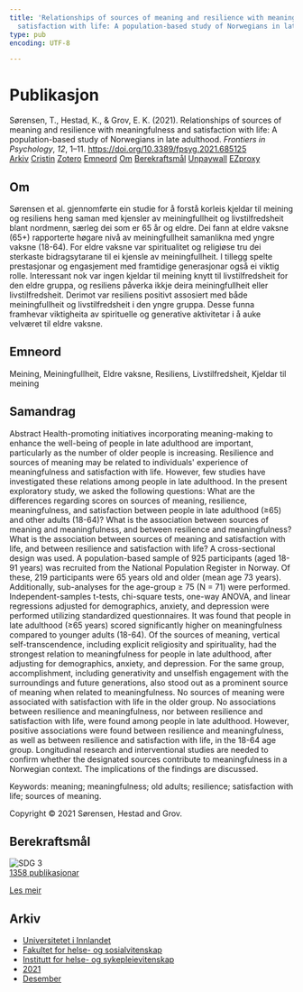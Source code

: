 ```yaml
---
title: 'Relationships of sources of meaning and resilience with meaningfulness and
  satisfaction with life: A population-based study of Norwegians in late adulthood'
type: pub
encoding: UTF-8

---
```

<h1>Publikasjon</h1>
<article id="csl-bib-container-4CCUDWXX" class="csl-bib-container">
  <div class="csl-bib-body"> <div class="csl-entry">Sørensen, T., Hestad, K., &#38; Grov, E. K. (2021). Relationships of sources of meaning and resilience with meaningfulness and satisfaction with life: A population-based study of Norwegians in late adulthood. <i>Frontiers in Psychology</i>, <i>12</i>, 1–11. <a href="https://doi.org/10.3389/fpsyg.2021.685125">https://doi.org/10.3389/fpsyg.2021.685125</a></div> </div>
  <div class="csl-bib-buttons">
    <a href="#taxonomy-article-4CCUDWXX" alt="archive" class="csl-bib-button">Arkiv</a>
    <a href="https://app.cristin.no/results/show.jsf?id=1963965" alt="Cristin" class="csl-bib-button">Cristin</a>
    <a href="http://zotero.org/groups/5881554/items/4CCUDWXX" alt="Zotero" class="csl-bib-button">Zotero</a>
    <a href="#keywords-article-4CCUDWXX" alt="keywords" class="csl-bib-button">Emneord</a>
    <a href="#about-article-4CCUDWXX" alt="about_pub" class="csl-bib-button">Om</a>
    <a href="#sdg-article-4CCUDWXX" alt="sdg" class="csl-bib-button">Berekraftsmål</a>
    <a href="https://www.frontiersin.org/articles/10.3389/fpsyg.2021.685125/pdf" alt="Unpaywall" class="csl-bib-button">Unpaywall</a>
    <a href="https://www.frontiersin.org/articles/10.3389/fpsyg.2021.685125/pdf" alt="EZproxy" class="csl-bib-button">EZproxy</a>
  </div>
  <div id="csl-bib-meta-container-4CCUDWXX"></div>
</article>
<div id="csl-bib-meta-4CCUDWXX" class="csl-bib-meta">
  <article id="about-article-4CCUDWXX" class="about_pub-article">
    <h1>Om</h1>
    Sørensen et al. gjennomførte ein studie for å forstå korleis kjeldar til meining og resiliens heng saman med kjensler av meiningfullheit og livstilfredsheit blant nordmenn, særleg dei som er 65 år og eldre. Dei fann at eldre vaksne (65+) rapporterte høgare nivå av meiningfullheit samanlikna med yngre vaksne (18-64). For eldre vaksne var spiritualitet og religiøse tru dei sterkaste bidragsytarane til ei kjensle av meiningfullheit. I tillegg spelte prestasjonar og engasjement med framtidige generasjonar også ei viktig rolle. Interessant nok var ingen kjeldar til meining knytt til livstilfredsheit for den eldre gruppa, og resiliens påverka ikkje deira meiningfullheit eller livstilfredsheit. Derimot var resiliens positivt assosiert med både meiningfullheit og livstilfredsheit i den yngre gruppa. Desse funna framhevar viktigheita av spirituelle og generative aktivitetar i å auke velværet til eldre vaksne.
  </article>
  <article id="keywords-article-4CCUDWXX" class="keywords-article">
    <h1>Emneord</h1>
    Meining, Meiningfullheit, Eldre vaksne, Resiliens, Livstilfredsheit, Kjeldar til meining
  </article>
  <article id="abstract-article-4CCUDWXX" class="abstract-article">
    <h1>Samandrag</h1>
    Abstract 
Health-promoting initiatives incorporating meaning-making to enhance the well-being of people in late adulthood are important, particularly as the number of older people is increasing. Resilience and sources of meaning may be related to individuals' experience of meaningfulness and satisfaction with life. However, few studies have investigated these relations among people in late adulthood. In the present exploratory study, we asked the following questions: What are the differences regarding scores on sources of meaning, resilience, meaningfulness, and satisfaction between people in late adulthood (≥65) and other adults (18-64)? What is the association between sources of meaning and meaningfulness, and between resilience and meaningfulness? What is the association between sources of meaning and satisfaction with life, and between resilience and satisfaction with life? A cross-sectional design was used. A population-based sample of 925 participants (aged 18-91 years) was recruited from the National Population Register in Norway. Of these, 219 participants were 65 years old and older (mean age 73 years). Additionally, sub-analyses for the age-group ≥ 75 (N = 71) were performed. Independent-samples t-tests, chi-square tests, one-way ANOVA, and linear regressions adjusted for demographics, anxiety, and depression were performed utilizing standardized questionnaires. It was found that people in late adulthood (≥65 years) scored significantly higher on meaningfulness compared to younger adults (18-64). Of the sources of meaning, vertical self-transcendence, including explicit religiosity and spirituality, had the strongest relation to meaningfulness for people in late adulthood, after adjusting for demographics, anxiety, and depression. For the same group, accomplishment, including generativity and unselfish engagement with the surroundings and future generations, also stood out as a prominent source of meaning when related to meaningfulness. No sources of meaning were associated with satisfaction with life in the older group. No associations between resilience and meaningfulness, nor between resilience and satisfaction with life, were found among people in late adulthood. However, positive associations were found between resilience and meaningfulness, as well as between resilience and satisfaction with life, in the 18-64 age group. Longitudinal research and interventional studies are needed to confirm whether the designated sources contribute to meaningfulness in a Norwegian context. The implications of the findings are discussed. 
 
Keywords: meaning; meaningfulness; old adults; resilience; satisfaction with life; sources of meaning. 
 
Copyright © 2021 Sørensen, Hestad and Grov.
  </article>
  <article id="sdg-article-4CCUDWXX" class="sdg-article">
    <h1>Berekraftsmål</h1>
    <div class="sdg-container"><div id="sdg3" class="sdg">
        <img src="{{< params subfolder >}}images/sdg/sdg03_nn.png" class="image" alt="SDG 3">
        <div class="sdg-overlay">
          <a href="{{< params subfolder >}}nn/archive/?sdg=3#archive" class="sdg-publication-count"><span>1358</span> publikasjonar</a>
          <p><a href="https://fn.no/om-fn/fns-baerekraftsmaal/god-helse-og-livskvalitet?lang=nno-NO" class="sdg-read-more">Les meir</a></p>
        </div>
      </div></div>
  </article>
  <article id="taxonomy-article-4CCUDWXX" class="taxonomy-article">
    <h1>Arkiv</h1>
    <ul>
      <li><a href="{{< params subfolder >}}nn/archive/?key=3DCRN523">Universitetet i Innlandet</a></li>
      <li><a href="{{< params subfolder >}}nn/archive/?key=IDKFS3MX">Fakultet for helse- og sosialvitenskap</a></li>
      <li><a href="{{< params subfolder >}}nn/archive/?key=GTV4ECMZ">Institutt for helse- og sykepleievitenskap</a></li>
      <li><a href="{{< params subfolder >}}nn/archive/?key=4IUS5XY3">2021</a></li>
      <li><a href="{{< params subfolder >}}nn/archive/?key=LUI7SLNC">Desember</a></li>
    </ul>
  </article>
</div>
